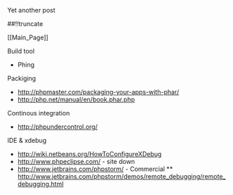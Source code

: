 Yet another post

[meta:author]: <> (Jonas Colmsjo)
[meta:title]: <> (Php-scm.md)
[meta:date]: <> (2012-01-01)
[meta:nested:key]: <> (Metadata value)

##!!truncate


[[Main_Page]]

Build tool
* Phing


Packiging
* http://phpmaster.com/packaging-your-apps-with-phar/
* http://php.net/manual/en/book.phar.php

Continous integration
* http://phpundercontrol.org/


IDE & xdebug
* http://wiki.netbeans.org/HowToConfigureXDebug
* http://www.phpeclipse.com/ - site down
* http://www.jetbrains.com/phpstorm/ - Commercial
** http://www.jetbrains.com/phpstorm/demos/remote_debugging/remote_debugging.html
